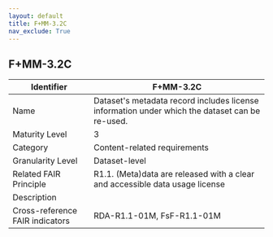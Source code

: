 ```yaml
---
layout: default
title: F+MM-3.2C
nav_exclude: True
---
```


## F+MM-3.2C

| Identifier | F+MM-3.2C |
| --------- | ----------|
| Name | Dataset's metadata record includes license information under which the dataset can be re-used. |
| Maturity Level | 3 |
| Category | Content-related requirements |
| Granularity Level | Dataset-level |
| Related FAIR Principle | R1.1. (Meta)data are released with a clear and accessible data usage license |
| Description |       |
| Cross-reference FAIR indicators | RDA-R1.1-01M, FsF-R1.1-01M |
